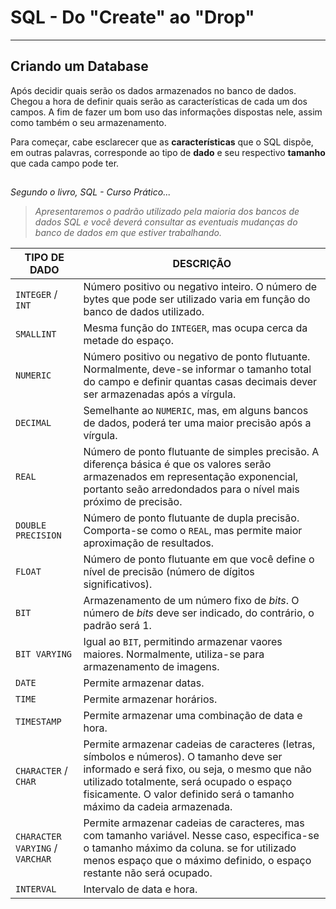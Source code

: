 # SQL - Do "Create" ao "Drop"
---
## Criando um Database

Após decidir quais serão os dados armazenados no banco de dados. Chegou a hora de definir quais serão as características de cada um dos campos. A fim de fazer um bom uso das informações dispostas nele, assim como também o seu armazenamento. 

Para começar, cabe esclarecer que as **características** que o SQL dispõe, em outras palavras, corresponde ao tipo de **dado** e seu respectivo **tamanho** que cada campo pode ter.

##

*Segundo o livro, SQL - Curso Prático...*
>*Apresentaremos o padrão utilizado pela maioria dos bancos de dados SQL e você deverá consultar as eventuais mudanças do banco de dados em que estiver trabalhando.*

**TIPO DE DADO** | **DESCRIÇÃO**
--- | ---
`INTEGER` / `INT` | Número positivo ou negativo inteiro. O número de bytes que pode ser utilizado varia em função do banco de dados utilizado.
`SMALLINT` | Mesma função do `INTEGER`, mas ocupa cerca da metade do espaço.
`NUMERIC` | Número positivo ou negativo de ponto flutuante. Normalmente, deve-se informar o tamanho total do campo e definir quantas casas decimais dever ser armazenadas após a vírgula.
`DECIMAL` | Semelhante ao `NUMERIC`, mas, em alguns bancos de dados, poderá ter uma maior precisão após a vírgula.
`REAL` | Número de ponto flutuante de simples precisão. A diferença básica é que os valores serão armazenados em representação exponencial, portanto seão arredondados para o nível mais próximo de precisão. 
`DOUBLE PRECISION` | Número de ponto flutuante de dupla precisão. Comporta-se como o `REAL`, mas permite maior aproximação de resultados. 
`FLOAT` | Número de ponto flutuante em que você define o nível de precisão (número de dígitos significativos).
`BIT` | Armazenamento de um número fixo de *bits*. O número de *bits* deve ser indicado, do contrário, o padrão será 1.
`BIT VARYING` | Igual ao `BIT`, permitindo armazenar vaores maiores. Normalmente, utiliza-se para armazenamento de imagens.
`DATE` | Permite armazenar datas.
`TIME` | Permite armazenar horários.
`TIMESTAMP` | Permite armazenar uma combinação de data e hora.
`CHARACTER` / `CHAR` | Permite armazenar cadeias de caracteres (letras, símbolos e números). O tamanho deve ser informado e será fixo, ou seja, o mesmo que não utilizado totalmente, será ocupado o espaço fisicamente. O valor definido será o tamanho máximo da cadeia armazenada. 
`CHARACTER VARYING` / `VARCHAR` | Permite armazenar cadeias de caracteres, mas com tamanho variável. Nesse caso, especifica-se o tamanho máximo da coluna. se for utilizado menos espaço que o máximo definido, o espaço restante não será ocupado.
`INTERVAL` | Intervalo de data e hora.
